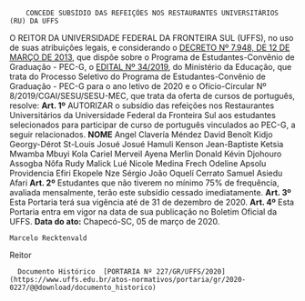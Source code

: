         CONCEDE SUBSÍDIO DAS REFEIÇÕES NOS RESTAURANTES UNIVERSITÁRIOS (RU) DA UFFS  

 O REITOR DA UNIVERSIDADE FEDERAL DA FRONTEIRA SUL (UFFS), no uso de suas atribuições legais, e considerando o [DECRETO Nº 7.948, DE 12 DE MARÇO DE 2013](http://www.planalto.gov.br/CCIVIL_03/_Ato2011-2014/2013/Decreto/D7948.htm), que dispõe sobre o Programa de Estudantes-Convênio de Graduação - PEC-G, o [EDITAL Nº 34/2019](http://www.dce.mre.gov.br/PEC/G/2020/Edital_PEC-G_2020.pdf), do Ministério da Educação, que trata do Processo Seletivo do Programa de Estudantes-Convênio de Graduação - PEC-G para o ano letivo de 2020 e o Ofício-Circular Nº 8/2019/CGAI/SESU/SESU-MEC, que trata da oferta de cursos de português, resolve:   **Art. 1º**  AUTORIZAR o subsídio das refeições nos Restaurantes Universitários da Universidade Federal da Fronteira Sul aos estudantes selecionados para participar de curso de português vinculados ao PEC-G, a seguir relacionados.     **NOME**     Angel Clavería Méndez     David Benoît Kidjo     Georgy-Dérot St-Louis     Josué Josué Hamuli     Kenson Jean-Baptiste     Ketsia Mwamba Mbuyi     Kola Cariel Merveil Ayena     Merlin Donald Kévin Djohouro Assogba     Nôfa Rudy Malick Lué     Nicole Medina Frech     Odeline Apsolu     Providencia Efiri Ekopele Nze     Sérgio João Oquelí Cerrato     Samuel Asiedu Afari       **Art. 2º**  Estudantes que não tiverem no mínimo 75% de frequência, avaliada mensalmente, terão este subsídio cessado imediatamente.   **Art. 3º**  Esta Portaria terá sua vigência até de 31 de dezembro de 2020.   **Art. 4º**  Esta Portaria entra em vigor na data de sua publicação no Boletim Oficial da UFFS.        **Data do ato:** Chapecó-SC, 05 de março de 2020.   
 

    Marcelo Recktenvald   
 Reitor 

      Documento Histórico  [PORTARIA Nº 227/GR/UFFS/2020](https://www.uffs.edu.br/atos-normativos/portaria/gr/2020-0227/@@download/documento_historico)     
      